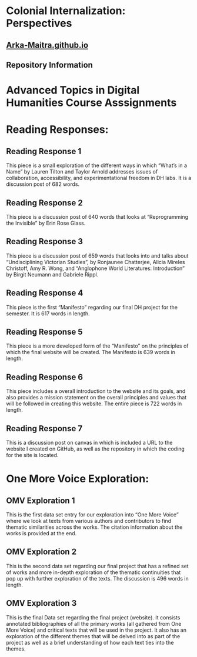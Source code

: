 # Colonial Internalization: Perspectives 
## [Arka-Maitra.github.io](https://arka-maitra.github.io/)
## Repository Information
# Advanced Topics in Digital Humanities Course Asssignments
# Reading Responses:
## Reading Response 1
This piece is a small exploration of the different ways in which “What’s in a Name” by Lauren Tilton and Taylor Arnold addresses issues of collaboration, accessibility, and experimentational freedom in DH labs. It is a discussion post of 682 words.
## Reading Response 2
This piece is a discussion post of 640 words that looks at “Reprogramming the Invisible” by Erin Rose Glass.
## Reading Response 3
This piece is a discussion post of 659 words that looks into and talks about  “Undisciplining Victorian Studies”, by Ronjaunee Chatterjee, Alicia Mireles Christoff, Amy R. Wong, and “Anglophone World Literatures: Introduction” by Birgit Neumann and Gabriele Rippl.
## Reading Response 4
This piece is the first “Manifesto” regarding our final DH project for the semester. It is 617 words in length.
## Reading Response 5
This piece is a more developed form of the “Manifesto” on the principles of which the final website will be created. The Manifesto is 639 words in length.
## Reading Response 6
This piece includes a overall introduction to the website and its goals, and also provides a mission statement on the overall principles and values that will be followed in creating this website. The entire piece is 722 words in length.
## Reading Response 7
This is a discussion post on canvas in which is included a URL to the website I created on GitHub, as well as the repository in which the coding for the site is located.
# One More Voice Exploration:
## OMV Exploration 1
This is the first data set entry for our exploration into “One More Voice” where we look at texts from various authors and contributors to find thematic similarities across the works. The citation information about the works is provided at the end. 
## OMV Exploration 2
This is the second data set regarding our final project that has a refined set of works and more in-depth exploration of the thematic continuities that pop up with further exploration of the texts. The discussion is 496 words in length.
## OMV Exploration 3
This is the final Data set regarding the final project (website). It consists annotated bibliographies of all the primary works (all gathered from One More Voice) and critical texts that will be used in the project. It also has an exploration of the different themes that will be delved into as part of the project as well as a brief understanding of how each text ties into the themes.

